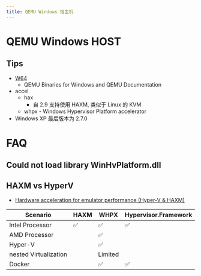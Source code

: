 ```yaml
---
title: QEMU Windows 宿主机
---
```


# QEMU Windows HOST

## Tips

- [W64](https://qemu.weilnetz.de/w64/)
  - QEMU Binaries for Windows and QEMU Documentation
- accel
  - hax
    - 自 2.9 支持使用 HAXM, 类似于 Linux 的 KVM
  - whpx - Windows Hypervisor Platform accelerator
- Windows XP 最后版本为 2.7.0

# FAQ

## Could not load library WinHvPlatform.dll

## HAXM vs HyperV

- [Hardware acceleration for emulator performance (Hyper-V & HAXM)](https://docs.microsoft.com/en-us/xamarin/android/get-started/installation/android-emulator/hardware-acceleration)

| Scenario              | HAXM | WHPX    | Hypervisor.Framework |
| --------------------- | ---- | ------- | -------------------- |
| Intel Processor       | ✅   | ✅      | ✅                   |
| AMD Processor         |      | ✅      |
| Hyper-V               |      | ✅      |
| nested Virtualization |      | Limited |
| Docker                |      | ✅      | ✅                   |
